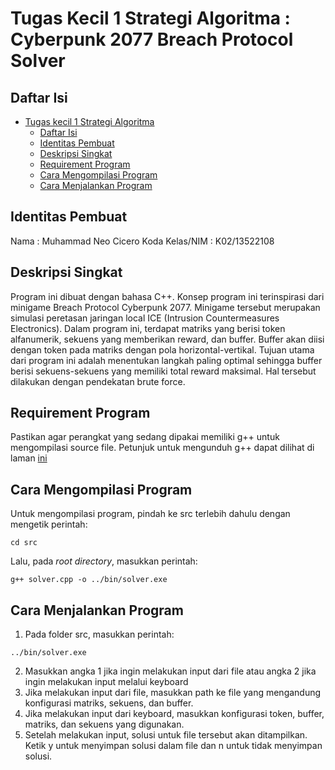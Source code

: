 # Tugas Kecil 1 Strategi Algoritma : Cyberpunk 2077 Breach Protocol Solver

## Daftar Isi

- [Tugas kecil 1 Strategi Algoritma](#tugas-kecil-1-strategi-algoritma)
  - [Daftar Isi](#daftar-isi)
  - [Identitas Pembuat](#identitas-pembuat)
  - [Deskripsi Singkat](#deksripsi-singkat)
  - [Requirement Program](#requirement-program)
  - [Cara Mengompilasi Program](#cara-mengompilasi-program)
  - [Cara Menjalankan Program](#cara-menjalankan-program)

## Identitas Pembuat
Nama      : Muhammad Neo Cicero Koda
Kelas/NIM : K02/13522108

## Deskripsi Singkat

Program ini dibuat dengan bahasa C++. Konsep program ini terinspirasi dari minigame Breach Protocol Cyberpunk 2077. Minigame tersebut merupakan simulasi peretasan jaringan local ICE (Intrusion Countermeasures Electronics). Dalam program ini, terdapat matriks yang berisi token alfanumerik, sekuens yang memberikan reward, dan buffer. Buffer akan diisi dengan token pada matriks dengan pola horizontal-vertikal. Tujuan utama dari program ini adalah menentukan langkah paling optimal sehingga buffer berisi sekuens-sekuens yang memiliki total reward maksimal. Hal tersebut dilakukan dengan pendekatan brute force.

## Requirement Program
Pastikan agar perangkat yang sedang dipakai memiliki g++ untuk mengompilasi source file. Petunjuk untuk mengunduh g++ dapat dilihat di laman [ini](https://www.freecodecamp.org/news/how-to-install-c-and-cpp-compiler-on-windows/)

## Cara Mengompilasi Program
Untuk mengompilasi program, pindah ke src terlebih dahulu dengan mengetik perintah:
```
cd src
```
Lalu, pada *root directory*, masukkan perintah:
```
g++ solver.cpp -o ../bin/solver.exe
```

## Cara Menjalankan Program
1. Pada folder src, masukkan perintah:
```
../bin/solver.exe
```
2. Masukkan angka 1 jika ingin melakukan input dari file atau angka 2 jika ingin melakukan input melalui keyboard
3. Jika melakukan input dari file, masukkan path ke file yang mengandung konfigurasi matriks, sekuens, dan buffer.
4. Jika melakukan input dari keyboard, masukkan konfigurasi token, buffer, matriks, dan sekuens yang digunakan.
5. Setelah melakukan input, solusi untuk file tersebut akan ditampilkan. Ketik y untuk menyimpan solusi dalam file dan n untuk tidak menyimpan solusi.